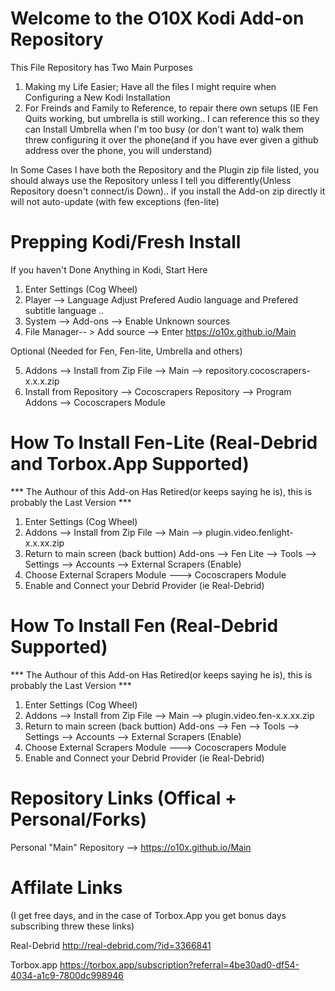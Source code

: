 # Welcome to the O10X Kodi Add-on Repository 

This File Repository has Two Main Purposes 
1) Making my Life Easier; Have all the files I might require when Configuring a New Kodi Installation
2) For Freinds and Family to Reference, to repair there own setups (IE Fen Quits working, but umbrella is still working.. I can reference this so they can Install Umbrella when I'm too busy (or don't want to) walk them threw configuring it over the phone(and if you have ever given a github address over the phone, you will understand)

In Some Cases I have both the Repository and the Plugin zip file listed, you should always use the Repository unless I tell you differently(Unless Repository doesn't connect/is Down).. if you install the Add-on zip directly it will not auto-update (with few exceptions (fen-lite)


# Prepping Kodi/Fresh Install
If you haven't Done Anything in Kodi, Start Here
1) Enter Settings (Cog Wheel)
2) Player --> Language Adjust Prefered Audio language and Prefered subtitle language ..
3) System --> Add-ons --> Enable Unknown sources
4) File Manager-- > Add source --> Enter https://o10x.github.io/Main

Optional (Needed for Fen, Fen-lite, Umbrella and others)

5) Addons --> Install from Zip File --> Main --> repository.cocoscrapers-x.x.x.zip
6) Install from Repository --> Cocoscrapers Repository --> Program Addons --> Cocoscrapers Module


# How To Install Fen-Lite (Real-Debrid and Torbox.App Supported)
*** The Authour of this Add-on Has Retired(or keeps saying he is), this is probably the Last Version ***
1) Enter Settings (Cog Wheel)
2) Addons --> Install from Zip File --> Main --> plugin.video.fenlight-x.x.xx.zip
3) Return to main screen (back buttion) Add-ons --> Fen Lite --> Tools --> Settings --> Accounts --> External Scrapers (Enable)
8) Choose External Scrapers Module ---> Cocoscrapers Module
9) Enable and Connect your Debrid Provider (ie Real-Debrid)


# How To Install Fen (Real-Debrid Supported)
*** The Authour of this Add-on Has Retired(or keeps saying he is), this is probably the Last Version ***
1) Enter Settings (Cog Wheel)
2) Addons --> Install from Zip File --> Main --> plugin.video.fen-x.x.xx.zip
3) Return to main screen (back buttion) Add-ons --> Fen --> Tools --> Settings --> Accounts --> External Scrapers (Enable)
8) Choose External Scrapers Module ---> Cocoscrapers Module
9) Enable and Connect your Debrid Provider (ie Real-Debrid)

# Repository Links (Offical + Personal/Forks)
Personal 
"Main" Repository --> https://o10x.github.io/Main


# Affilate Links 
(I get free days, and in the case of Torbox.App you get bonus days subscribing threw these links)

Real-Debrid
http://real-debrid.com/?id=3366841

Torbox.app
https://torbox.app/subscription?referral=4be30ad0-df54-4034-a1c9-7800dc998946
